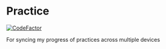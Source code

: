# Practice

[![CodeFactor](https://www.codefactor.io/repository/github/ynng/practice/badge)](https://www.codefactor.io/repository/github/ynng/practice) 

For syncing my progress of practices across multiple devices

